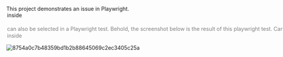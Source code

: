 This project demonstrates an issue in Playwright. <option> inside <optgroup disabled> can still selected in a Playwright test. <option disabled> can also be selected in a Playwright test. Behold, the screenshot below is the result of this playwright test. Carrot is an <option> inside <optgroup disabled>. Medium is an <option disabled>

![8754a0c7b48359bd1b2b88645069c2ec3405c25a](https://github.com/user-attachments/assets/4dc3843e-2396-4dad-b1cd-354479428ddb)
